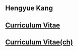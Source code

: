 ## Hengyue Kang

## [Curriculum Vitae](./files/khy-cv.pdf)
## [Curriculum Vitae(ch)](./files/cv-khy-zh.pdf)

